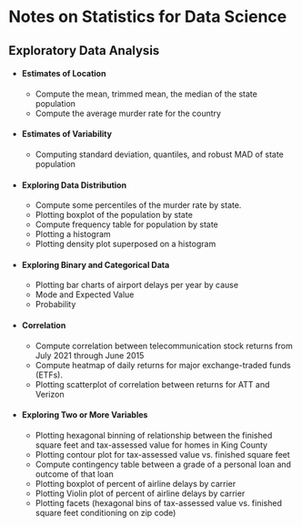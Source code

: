 # Notes on Statistics for Data Science

## Exploratory Data Analysis
- #### Estimates of Location
    - Compute the mean, trimmed mean, the median of the state 
population
    - Compute the average murder rate for the country
- #### Estimates of Variability
    - Computing standard deviation, quantiles, and robust MAD of state population
- #### Exploring Data Distribution
    - Compute some percentiles of the murder rate by state.
    - Plotting boxplot of the population by state
    - Compute frequency table for population by state 
    - Plotting a histogram
    - Plotting density plot superposed on a histogram
- #### Exploring Binary and Categorical Data
    - Plotting bar charts of airport delays per year by cause
    - Mode and Expected Value
    - Probability
- #### Correlation
    - Compute correlation between telecommunication stock returns from July 2021 through June 2015
    - Compute heatmap of daily returns for major exchange-traded funds (ETFs).
    - Plotting scatterplot of correlation between returns for ATT and Verizon
- #### Exploring Two or More Variables
    - Plotting hexagonal binning of relationship between the finished square feet and tax-assessed value for homes in King County
    - Plotting contour plot for tax-assessed value vs. finished square feet
    - Compute contingency table between a grade of a personal loan and outcome of that loan
    - Plotting boxplot of percent of airline delays by carrier
    - Plotting Violin plot of percent of airline delays by carrier
    - Plotting facets (hexagonal bins of tax-assessed value vs. finished square feet conditioning on zip code)

